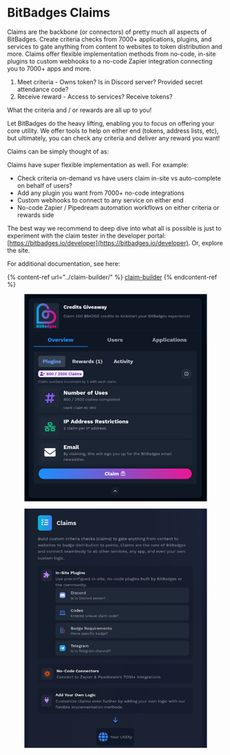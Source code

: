 # BitBadges Claims

Claims are the backbone (or connectors) of pretty much all aspects of BitBadges. Create criteria checks from 7000+ applications, plugins, and services to gate anything from content to websites to token distribution and more. Claims offer flexible implementation methods from no-code, in-site plugins to custom webhooks to a no-code Zapier integration connecting you to 7000+ apps and more.

1. Meet criteria - Owns token? Is in Discord server? Provided secret attendance code?
2. Receive reward - Access to services? Receive tokens?

What the criteria and / or rewards are all up to you!

Let BitBadges do the heavy lifting, enabling you to focus on offering your core utility. We offer tools to help on either end (tokens, address lists, etc), but ultimately, you can check any criteria and deliver any reward you want!

Claims can be simply thought of as:

Claims have super flexible implementation as well. For example:

-   Check criteria on-demand vs have users claim in-site vs auto-complete on behalf of users?
-   Add any plugin you want from 7000+ no-code integrations
-   Custom webhooks to connect to any service on either end
-   No-code Zapier / Pipedream automation workflows on either criteria or rewards side

The best way we recommend to deep dive into what all is possible is just to experiment with the claim tester in the developer portal: [https://bitbadges.io/developer](https://bitbadges.io/developer). Or, explore the site.

For additional documentation, see here:

{% content-ref url="../claim-builder/" %}
[claim-builder](../claim-builder/)
{% endcontent-ref %}

<figure><img src="../../.gitbook/assets/image (1) (1) (1) (1) (1) (1) (1) (1) (1) (1) (1) (1).png" alt=""><figcaption></figcaption></figure>

<figure><img src="../../.gitbook/assets/image (5) (1) (1) (1).png" alt=""><figcaption></figcaption></figure>
